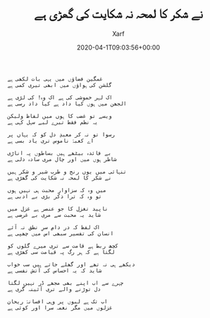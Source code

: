 ﻿---
id: 279
title: نے شکر کا لمحہ نہ شکایت کی گھڑی ہے
date: 2020-04-1T09:03:56+00:00
author: Xarf
layout: post
guid: https://chashm-e-afreen.000webhostapp.com/?p=218
permalink: '/2019/04/%d8%ba%d8%b2%d9%84-11'
image: 'https://cdnb.artstation.com/p/assets/images/images/003/665/235/large/rupam-c-tig-the-secret-temple-of-shiva-6-the-king-of-all-temples-v3.jpg?1476199903'
category: 'غزل'
---

<span style="font-family: Mehr;">

    غمگین فضاؤں میں یہی بات لکھی ہے
    گلشن کی ہواؤں میں ابھی تیری کمی ہے

    اک لہر خموشی کی ہے اک وہ! کی لڑی ہے
    الجھن میں ہوں کیا داد ہے کیا داد رسی ہے

    ویسے تو غضب کا ہوں میں لفاظ ولیکن
    یہ نظم فقط تیرے لیے سہل کہی ہے

    رسوا تو نہ کر معبدِ دل کو کہ یہاں پر
    اے کعبۂ ناموس تری یاد بسی ہے

    بے فائدہ بیٹھے ہیں بساطوں پہ اناڑی
    شاطر ہوں میں اور چال مری سادہ دلی ہے

    تنہائی میں یوں رنج و طرب شیر و شکر ہیں
    نے شکر کا لمحہ نہ شکایت کی گھڑی ہے

    میں وہ کہ سزاوارِ محبت ہی نہیں ہوں
    تو وہ کہ ترا ذکر بڑی بے ادبی ہے

    ناپید تغزل کا جو عنصر ہے غزل میں
    شاید یہ محبت سے مری بے غرضی ہے

    اک لفظ کہ در دامِ سرِ نطق نہ آئے
    انسان کی تفسیر سبھی اس میں چھپی ہے

    کچھ ربط ہے قامت سے تری میرے گلوں کو
    لگتا ہے کہ ہر رگ پہ قیامت سی کھڑی ہے

    دیکھے ہی نہ تھے اور گھلے جاتے ہیں سب خواب
    شاید کہ یہ احساس کی آتش نفسی ہے

    چہرے سے اب اپنے بھی مجھے ڈر نہیں لگتا
    دل توڑنے والے تری آئینہ گری ہے

    اب تک ہے لبوں پر وہی افسانۂ ریحان
    غزلوں میں مگر نغمہ سرا اور کوئی ہے 
</span>